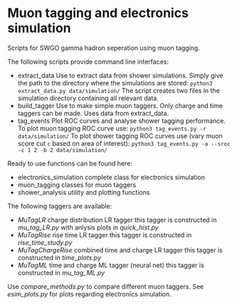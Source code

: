 # Muon tagging and electronics simulation

Scripts for SWGO gamma hadron seperation using muon tagging.

The following scripts provide command line interfaces:
* extract_data
    Use to extract data from shower simulations. Simply give the path to the directory where the simulations are stored:
    `python3 extract_data.py data/simulation/`
    The script creates two files in the simulation directory containing all relevant data.
* build_tagger
    Use to make simple muon taggers. Only charge and time taggers can be made. Uses data from extract_data.
* tag_events
    Plot ROC curves and analyse shower tagging performance. To plot muon tagging ROC curve use:
    `python3 tag_events.py -r data/simulation/`
    To plot shower tagging ROC curves use (vary muon score cut `c` based on area of interest):
    `python3 tag_events.py -a --sroc -c 1 2 -b 2 data/simulation/`

Ready to use functions can be found here:
* electronics_simulation
    complete class for electronics simulation
* muon_tagging
    classes for muon taggers
* shower_analysis
    utility and plotting functions

The following taggers are available:
* *MuTagLR* charge distribution LR tagger
    this tagger is constructed in *mu_tag_LR.py* with anlysis plots in *quick_hist.py*
* *MuTagRise* rise time LR tagger
    this tagger is constructed in *rise_time_study.py*
* *MuTagChargeRise* combined time and charge LR tagger
    this tagger is constructed in *time_plots.py*
* *MuTagML* time and charge ML tagger (neural net)
    this tagger is constructed in *mu_tag_ML.py*

Use *compare_methods.py* to compare different muon taggers.
See *esim_plots.py* for plots regarding electronics simulation.

